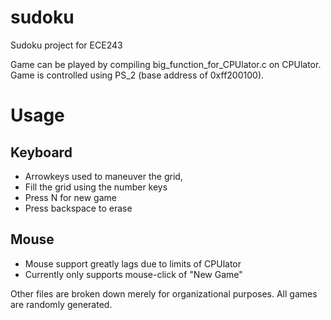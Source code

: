# sudoku
Sudoku project for ECE243

Game can be played by compiling big_function_for_CPUlator.c on CPUlator. 
Game is controlled using PS_2 (base address of 0xff200100).

# Usage 
## Keyboard
- Arrowkeys used to maneuver the grid,
- Fill the grid using the number keys 
- Press N for new game
- Press backspace to erase
## Mouse
- Mouse support greatly lags due to limits of CPUlator
- Currently only supports mouse-click of "New Game"

Other files are broken down merely for organizational purposes.
All games are randomly generated.
